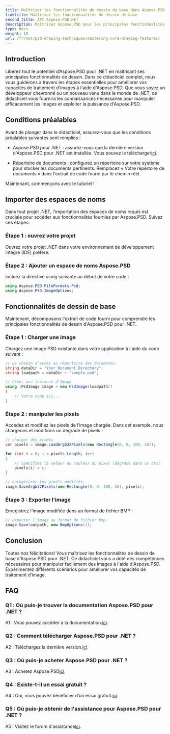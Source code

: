 ```yaml
---
title: Maîtriser les fonctionnalités de dessin de base dans Aspose.PSD pour .NET
linktitle: Maîtriser les fonctionnalités de dessin de base
second_title: API Aspose.PSD.NET
description: Maîtrisez Aspose.PSD pour les principales fonctionnalités de dessin de .NET avec notre didacticiel étape par étape. Améliorez vos compétences en traitement d’image sans effort.
type: docs
weight: 10
url: /fr/net/psd-drawing-techniques/mastering-core-drawing-features/
---
```

## Introduction

Libérez tout le potentiel d’Aspose.PSD pour .NET en maîtrisant ses principales fonctionnalités de dessin. Dans ce didacticiel complet, nous vous guiderons à travers les étapes essentielles pour améliorer vos capacités de traitement d'images à l'aide d'Aspose.PSD. Que vous soyez un développeur chevronné ou un nouveau venu dans le monde de .NET, ce didacticiel vous fournira les connaissances nécessaires pour manipuler efficacement les images et exploiter la puissance d'Aspose.PSD.

## Conditions préalables

Avant de plonger dans le didacticiel, assurez-vous que les conditions préalables suivantes sont remplies :

-  Aspose.PSD pour .NET : assurez-vous que la dernière version d'Aspose.PSD pour .NET est installée. Vous pouvez le télécharger[ici](https://releases.aspose.com/psd/net/).

- Répertoire de documents : configurez un répertoire sur votre système pour stocker les documents pertinents. Remplacez « Votre répertoire de documents » dans l'extrait de code fourni par le chemin réel.

Maintenant, commençons avec le tutoriel !

## Importer des espaces de noms

Dans tout projet .NET, l'importation des espaces de noms requis est cruciale pour accéder aux fonctionnalités fournies par Aspose.PSD. Suivez ces étapes:

### Étape 1 : ouvrez votre projet

Ouvrez votre projet .NET dans votre environnement de développement intégré (IDE) préféré.

### Étape 2 : Ajouter un espace de noms Aspose.PSD

Incluez la directive using suivante au début de votre code :

```csharp
using Aspose.PSD.FileFormats.Psd;
using Aspose.PSD.ImageOptions;
```

## Fonctionnalités de dessin de base

Maintenant, décomposons l'extrait de code fourni pour comprendre les principales fonctionnalités de dessin d'Aspose.PSD pour .NET.

### Étape 1 : Charger une image

Chargez une image PSD existante dans votre application à l'aide du code suivant :

```csharp
// Le chemin d'accès au répertoire des documents.
string dataDir = "Your Document Directory";
string loadpath = dataDir + "sample.psd";

// Créer une instance d'Image
using (PsdImage image = new PsdImage(loadpath))
{
    // Votre code ici...
}
```

### Étape 2 : manipuler les pixels

Accédez et modifiez les pixels de l’image chargée. Dans cet exemple, nous chargeons et modifions un dégradé de pixels :

```csharp
// charger des pixels
var pixels = image.LoadArgb32Pixels(new Rectangle(0, 0, 100, 10));

for (int i = 0; i < pixels.Length; i++)
{
    // spécifiez la valeur de couleur du pixel (dégradé dans ce cas).
    pixels[i] = i;
}

// enregistrer les pixels modifiés.
image.SaveArgb32Pixels(new Rectangle(0, 0, 100, 10), pixels);
```

### Étape 3 : Exporter l'image

Enregistrez l'image modifiée dans un format de fichier BMP :

```csharp
// exporter l'image au format de fichier bmp.
image.Save(outpath, new BmpOptions());
```

## Conclusion

Toutes nos félicitations! Vous maîtrisez les fonctionnalités de dessin de base d'Aspose.PSD pour .NET. Ce didacticiel vous a doté des compétences nécessaires pour manipuler facilement des images à l'aide d'Aspose.PSD. Expérimentez différents scénarios pour améliorer vos capacités de traitement d’image.

## FAQ

### Q1 : Où puis-je trouver la documentation Aspose.PSD pour .NET ?

 A1 : Vous pouvez accéder à la documentation.[ici](https://reference.aspose.com/psd/net/).

### Q2 : Comment télécharger Aspose.PSD pour .NET ?

 A2 : Téléchargez la dernière version.[ici](https://releases.aspose.com/psd/net/).

### Q3 : Où puis-je acheter Aspose.PSD pour .NET ?

 A3 : Achetez Aspose.PSD[ici](https://purchase.aspose.com/buy).

### Q4 : Existe-t-il un essai gratuit ?

 A4 : Oui, vous pouvez bénéficier d’un essai gratuit.[ici](https://releases.aspose.com/).

### Q5 : Où puis-je obtenir de l'assistance pour Aspose.PSD pour .NET ?

 A5 : Visitez le forum d'assistance[ici](https://forum.aspose.com/c/psd/34).
